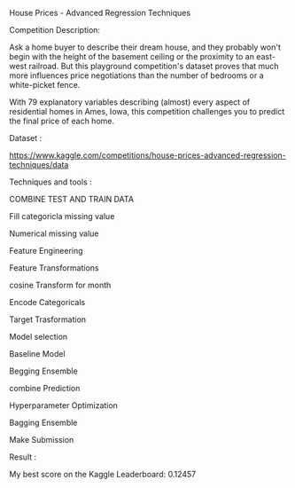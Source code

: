 House Prices - Advanced Regression Techniques

Competition Description: 

Ask a home buyer to describe their dream house, and they probably won't begin with the height of the basement ceiling or the proximity to an east-west railroad. But this playground competition's dataset proves that much more influences price negotiations than the number of bedrooms or a white-picket fence.

With 79 explanatory variables describing (almost) every aspect of residential homes in Ames, Iowa, this competition challenges you to predict the final price of each home.


Dataset : 

https://www.kaggle.com/competitions/house-prices-advanced-regression-techniques/data

Techniques and tools :

COMBINE TEST AND TRAIN DATA

Fill categoricla missing value

Numerical missing value

Feature Engineering

Feature Transformations

cosine Transform for month

Encode Categoricals

Target Trasformation

Model selection

Baseline Model

Begging Ensemble

combine Prediction

Hyperparameter Optimization

Bagging Ensemble

Make Submission



Result : 

My best score on the Kaggle Leaderboard: 0.12457
